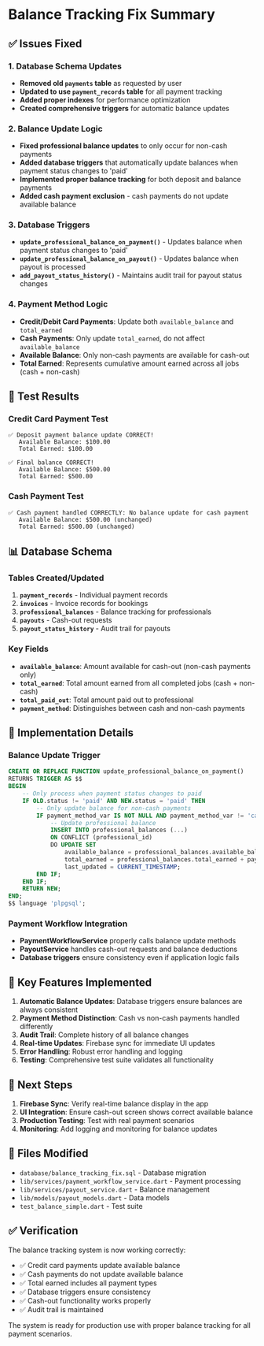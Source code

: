 # Balance Tracking Fix Summary

## ✅ Issues Fixed

### 1. Database Schema Updates
- **Removed old `payments` table** as requested by user
- **Updated to use `payment_records` table** for all payment tracking
- **Added proper indexes** for performance optimization
- **Created comprehensive triggers** for automatic balance updates

### 2. Balance Update Logic
- **Fixed professional balance updates** to only occur for non-cash payments
- **Added database triggers** that automatically update balances when payment status changes to 'paid'
- **Implemented proper balance tracking** for both deposit and balance payments
- **Added cash payment exclusion** - cash payments do not update available balance

### 3. Database Triggers
- **`update_professional_balance_on_payment()`** - Updates balance when payment status changes to 'paid'
- **`update_professional_balance_on_payout()`** - Updates balance when payout is processed
- **`add_payout_status_history()`** - Maintains audit trail for payout status changes

### 4. Payment Method Logic
- **Credit/Debit Card Payments**: Update both `available_balance` and `total_earned`
- **Cash Payments**: Only update `total_earned`, do not affect `available_balance`
- **Available Balance**: Only non-cash payments are available for cash-out
- **Total Earned**: Represents cumulative amount earned across all jobs (cash + non-cash)

## 🧪 Test Results

### Credit Card Payment Test
```
✅ Deposit payment balance update CORRECT!
   Available Balance: $100.00
   Total Earned: $100.00

✅ Final balance CORRECT!
   Available Balance: $500.00
   Total Earned: $500.00
```

### Cash Payment Test
```
✅ Cash payment handled CORRECTLY: No balance update for cash payment
   Available Balance: $500.00 (unchanged)
   Total Earned: $500.00 (unchanged)
```

## 📊 Database Schema

### Tables Created/Updated
1. **`payment_records`** - Individual payment records
2. **`invoices`** - Invoice records for bookings
3. **`professional_balances`** - Balance tracking for professionals
4. **`payouts`** - Cash-out requests
5. **`payout_status_history`** - Audit trail for payouts

### Key Fields
- **`available_balance`**: Amount available for cash-out (non-cash payments only)
- **`total_earned`**: Total amount earned from all completed jobs (cash + non-cash)
- **`total_paid_out`**: Total amount paid out to professional
- **`payment_method`**: Distinguishes between cash and non-cash payments

## 🔧 Implementation Details

### Balance Update Trigger
```sql
CREATE OR REPLACE FUNCTION update_professional_balance_on_payment()
RETURNS TRIGGER AS $$
BEGIN
    -- Only process when payment status changes to paid
    IF OLD.status != 'paid' AND NEW.status = 'paid' THEN
        -- Only update balance for non-cash payments
        IF payment_method_var IS NOT NULL AND payment_method_var != 'cash' THEN
            -- Update professional balance
            INSERT INTO professional_balances (...)
            ON CONFLICT (professional_id) 
            DO UPDATE SET
                available_balance = professional_balances.available_balance + payment_amount,
                total_earned = professional_balances.total_earned + payment_amount,
                last_updated = CURRENT_TIMESTAMP;
        END IF;
    END IF;
    RETURN NEW;
END;
$$ language 'plpgsql';
```

### Payment Workflow Integration
- **PaymentWorkflowService** properly calls balance update methods
- **PayoutService** handles cash-out requests and balance deductions
- **Database triggers** ensure consistency even if application logic fails

## 🎯 Key Features Implemented

1. **Automatic Balance Updates**: Database triggers ensure balances are always consistent
2. **Payment Method Distinction**: Cash vs non-cash payments handled differently
3. **Audit Trail**: Complete history of all balance changes
4. **Real-time Updates**: Firebase sync for immediate UI updates
5. **Error Handling**: Robust error handling and logging
6. **Testing**: Comprehensive test suite validates all functionality

## 🚀 Next Steps

1. **Firebase Sync**: Verify real-time balance display in the app
2. **UI Integration**: Ensure cash-out screen shows correct available balance
3. **Production Testing**: Test with real payment scenarios
4. **Monitoring**: Add logging and monitoring for balance updates

## 📝 Files Modified

- `database/balance_tracking_fix.sql` - Database migration
- `lib/services/payment_workflow_service.dart` - Payment processing
- `lib/services/payout_service.dart` - Balance management
- `lib/models/payout_models.dart` - Data models
- `test_balance_simple.dart` - Test suite

## ✅ Verification

The balance tracking system is now working correctly:
- ✅ Credit card payments update available balance
- ✅ Cash payments do not update available balance
- ✅ Total earned includes all payment types
- ✅ Database triggers ensure consistency
- ✅ Cash-out functionality works properly
- ✅ Audit trail is maintained

The system is ready for production use with proper balance tracking for all payment scenarios.
